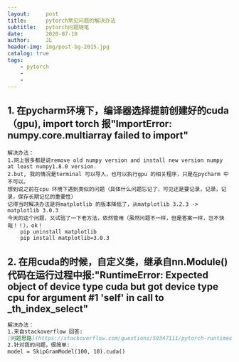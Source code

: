 ```yaml
---
layout:     post
title:      pytorch常见问题的解决办法
subtitle:   pytorch问题随笔
date:       2020-07-10
author:     JL
header-img: img/post-bg-2015.jpg
catalog: true
tags:
    - pytorch
    - 
    - 
---
```


## 1. 在pycharm环境下，编译器选择提前创建好的cuda（gpu), import torch 报"ImportError: numpy.core.multiarray failed to import"

	解决办法：     
	1.网上很多都是说remove old numpy version and install new version numpy at least numpy1.8.0 version.  
	2.but, 我的情况是terminal 可以导入，也可以执行gpu 的相关程序，只是在pycharm 中不可以。  
	想到说之前在cpu 环境下遇到类似的问题（具体什么问题忘记了，可见还是要记录，记录，记录，保存长期记忆的重要性）  
	记得当时解决办法是将matplotlib 的版本降低了，从matplotlib 3.2.3 -> matplotlib 3.0.3   
	今天的这个问题，又试验了一下老方法，依然管用（虽然问题不一样，但是答案一样，岂不快哉！！），ok！  
		pip uninstall matplotlib  
		pip install matplotlib=3.0.3  


## 2. 在用cuda的时候，自定义类，继承自nn.Module() 代码在运行过程中报:"RuntimeError: Expected object of device type cuda but got device type cpu for argument #1 'self' in call to _th_index_select"  
```markdown
解决办法：  
1.来自stackoverflow 回答:     
[问题思路](https://stackoverflow.com/questions/59347111/pytorch-runtimeerror-expected-object-of-device-type-cuda-but-got-device-type-cp)  
2.针对我的问题，很简单:   
model = SkipGramModel(100, 10).cuda()  
```

